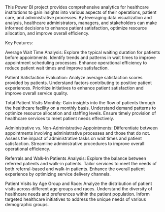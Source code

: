 This Power BI project provides comprehensive analytics for healthcare institutions to gain insights into various aspects of their operations, patient care, and administrative processes. By leveraging data visualization and analysis, healthcare administrators, managers, and stakeholders can make informed decisions to enhance patient satisfaction, optimize resource allocation, and improve overall efficiency.

Key Features:

Average Wait Time Analysis:
Explore the typical waiting duration for patients before appointments.
Identify trends and patterns in wait times to improve appointment scheduling processes.
Enhance operational efficiency to reduce patient wait times and improve satisfaction.

Patient Satisfaction Evaluation:
Analyze average satisfaction scores provided by patients.
Understand factors contributing to positive patient experiences.
Prioritize initiatives to enhance patient satisfaction and improve overall service quality.

Total Patient Visits Monthly:
Gain insights into the flow of patients through the healthcare facility on a monthly basis.
Understand demand patterns to optimize resource allocation and staffing levels.
Ensure timely provision of healthcare services to meet patient needs effectively.

Administrative vs. Non-Administrative Appointments:
Differentiate between appointments involving administrative processes and those that do not.
Assess the impact of administrative tasks on wait times and patient satisfaction.
Streamline administrative procedures to improve overall operational efficiency.

Referrals and Walk-In Patients Analysis:
Explore the balance between referred patients and walk-in patients.
Tailor services to meet the needs of both referral-based and walk-in patients.
Enhance the overall patient experience by optimizing service delivery channels.

Patient Visits by Age Group and Race:
Analyze the distribution of patient visits across different age groups and races.
Understand the diversity of healthcare needs and preferences within the patient population.
Inform targeted healthcare initiatives to address the unique needs of various demographic groups.
